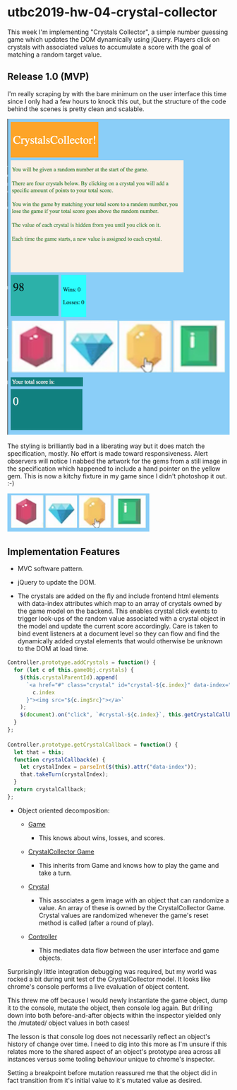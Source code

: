 # utbc2019-hw-04-crystal-collector

This week I'm implementing "Crystals Collector", a simple number guessing game which updates the DOM dynamically using jQuery. Players click on crystals with associated values to accumulate a score with the goal of matching a random target value.

## Release 1.0 (MVP)

I'm really scraping by with the bare minimum on the user interface this time since I only had a few hours to knock this out, but the structure of the code behind the scenes is pretty clean and scalable.

![alt tag](docs/img/screen-shot.png)

The styling is brilliantly bad in a liberating way but it does match the specification, mostly. No effort is made toward responsiveness. Alert observers will notice I nabbed the artwork for the gems from a still image in the specification which happened to include a hand pointer on the yellow gem. This is now a kitchy fixture in my game since I didn't photoshop it out. :-)

![alt tag](docs/img/gems.png)

## Implementation Features

- MVC software pattern.

- jQuery to update the DOM.

- The crystals are added on the fly and include frontend html elements with data-index attributes which map to an array of crystals owned by the game model on the backend. This enables crystal click events to trigger look-ups of the random value associated with a crystal object in the model and update the current score accordingly. Care is taken to bind event listeners at a document level so they can flow and find the dynamically added crystal elements that would otherwise be unknown to the DOM at load time.

```javascript
Controller.prototype.addCrystals = function() {
  for (let c of this.gameObj.crystals) {
    $(this.crystalParentId).append(
      `<a href="#" class="crystal" id="crystal-${c.index}" data-index="${
        c.index
      }"><img src="${c.imgSrc}"></a>`
    );
    $(document).on("click", `#crystal-${c.index}`, this.getCrystalCallback());
  }
};

Controller.prototype.getCrystalCallback = function() {
  let that = this;
  function crystalCallback(e) {
    let crystalIndex = parseInt($(this).attr("data-index"));
    that.takeTurn(crystalIndex);
  }
  return crystalCallback;
};
```

- Object oriented decomposition:

  - [Game](https://github.com/zenglenn42/utbc2019-hw-04-crystal-collector/blob/e98776d2cf56c8e5af537e9af54434f9aa04d603/assets/js/model.js#L4)

    - This knows about wins, losses, and scores.

  - [CrystalCollector Game](https://github.com/zenglenn42/utbc2019-hw-04-crystal-collector/blob/e98776d2cf56c8e5af537e9af54434f9aa04d603/assets/js/model.js#L38)

    - This inherits from Game and knows how to play the game and take a turn.

  - [Crystal](https://github.com/zenglenn42/utbc2019-hw-04-crystal-collector/blob/e98776d2cf56c8e5af537e9af54434f9aa04d603/assets/js/model.js#L113)

    - This associates a gem image with an object that can randomize a value. An array of these is owned by the CrystalCollector Game. Crystal values are randomized whenever the game's reset method is called (after a round of play).

  - [Controller](https://github.com/zenglenn42/utbc2019-hw-04-crystal-collector/blob/e98776d2cf56c8e5af537e9af54434f9aa04d603/assets/js/controller.js#L7)
    - This mediates data flow between the user interface and game objects.

Surprisingly little integration debugging was required, but my world was rocked a bit during unit test of the CrystalCollector model. It looks like chrome's console performs a live evaluation of object content.

This threw me off because I would newly instantiate the game object, dump it to the console, mutate the object, then console log again. But drilling down into both before-and-after objects within the inspector yielded only the /mutated/ object values in both cases!

The lesson is that console log does not necessarily reflect an object's history of change over time. I need to dig into this more as I'm unsure if this relates more to the shared aspect of an object's prototype area across all instances versus some tooling behaviour unique to chrome's inspector.

Setting a breakpoint before mutation reassured me that the object did in fact transition from it's initial value to it's mutated value as desired.

